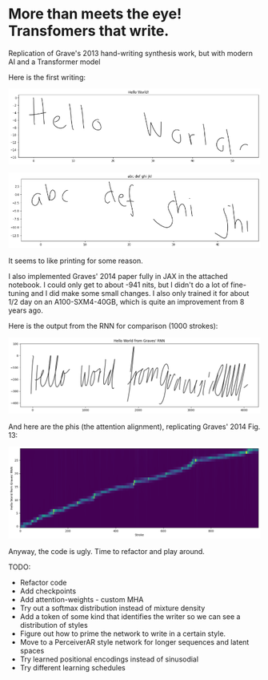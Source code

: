 # More than meets the eye! Transfomers that write.
Replication of Grave's 2013 hand-writing synthesis work, but with modern AI and a Transformer model

Here is the first writing:

![Hello World](HelloWorld.png)

![abcdefghi](abcdefghi.png)

It seems to like printing for some reason.

I also implemented Graves' 2014 paper fully in JAX in the attached notebook. I could only get to about -941 nits, but I didn't do a lot of fine-tuning and I did make some small changes. I also only trained it for about 1/2 day on an A100-SXM4-40GB, which is quite an improvement from 8 years ago.

Here is the output from the RNN for comparison (1000 strokes):

![Graves' Hello World RNN](hello_world_RNN.png)

And here are the phis (the attention alignment), replicating Graves' 2014 Fig. 13:

![Graves' Hello World RNN phis](hello_world_RNN_phis.png)

Anyway, the code is ugly. Time to refactor and play around.

TODO:
* Refactor code
* Add checkpoints
* Add attention-weights - custom MHA
* Try out a softmax distribution instead of mixture density
* Add a token of some kind that identifies the writer so we can see a distribution of styles
* Figure out how to prime the network to write in a certain style.
* Move to a PerceiverAR style network for longer sequences and latent spaces
* Try learned positional encodings instead of sinusodial
* Try different learning schedules
